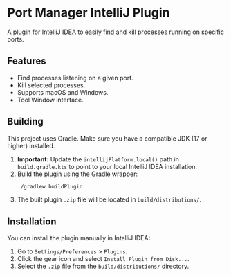 # Port Manager IntelliJ Plugin

A plugin for IntelliJ IDEA to easily find and kill processes running on specific ports.

## Features

- Find processes listening on a given port.
- Kill selected processes.
- Supports macOS and Windows.
- Tool Window interface.

## Building

This project uses Gradle. Make sure you have a compatible JDK (17 or higher) installed.

1.  **Important:** Update the `intellijPlatform.local()` path in `build.gradle.kts` to point to your local IntelliJ IDEA installation.
2.  Build the plugin using the Gradle wrapper:
    ```bash
    ./gradlew buildPlugin
    ```
3.  The built plugin `.zip` file will be located in `build/distributions/`.

## Installation

You can install the plugin manually in IntelliJ IDEA:

1.  Go to `Settings/Preferences` > `Plugins`.
2.  Click the gear icon and select `Install Plugin from Disk...`.
3.  Select the `.zip` file from the `build/distributions/` directory.
